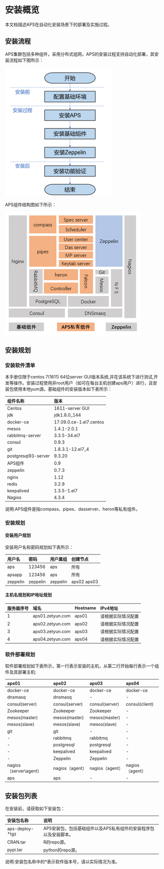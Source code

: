 # 安装概览


本文档描述APS在自动化安装场景下的部署及实施过程。

## 安装流程

APS集群包括多种组件，采用分布式组网，APS的安装过程支持自动化部署，其安装流程如下图所示：

![](fig/fig_01.png)

APS组件结构图如下所示：

![](fig/fig_02.png)

## 安装规划

### 安装软件清单

本手册仅限于centos 7(1611) 64位server GUI版本系统,并在该系统下进行测试,开发等操作。安装过程使用非root用户（如可在每台主机创建aps用户）进行，且安装包使用本地yum源。基础组件的安装版本如下表所示：

| 组件名称 | 版本 |
| :--- | :--- | 
| Centos |	1611-server GUI |
| jdk	| jdk1.8.0_144 |
| docker-ce	| 17.09.0.ce-1.el7.centos |
| mesos	| 1.4.1-2.0.1 |
| rabbitmq-server |	3.3.5-34.el7 |
| consul	| 0.9.3 |
| git	| 1.8.3.1-12.el7_4 |
| postgresql93-server |	9.3.20 |
| APS组件	| 0.9 |
| zeppelin	| 0.7.3 |
| nginx	| 1.12  |
| redis	| 3.2.9 |
| keepalived |	1.3.5-1.el7 |
| Nagios |	4.3.4 |

说明:APS组件是指compass、pipes、dasserver、heron等私有组件。

### 安装规划

#### 安装用户规划

安装用户名和密码规划如下表所示：

|用户名	  |	 密码	 |  用户属组 |	   创建节点     |
| :--- | :--- | :--- | :--- |                       
|aps	  |   123456 |	aps	     |   所有           |
|apsapp   |	123456	 |   aps	 |       所有       |
|zeppelin |	zeppelin |	zeppelin |   aps02  aps03   |

#### 主机名规划和IP地址规划

|服务器序号	| 域名				| Hostname	|  IPv4地址              |
| :--- | :--- | :--- | :--- |                                        
|1			| aps01.zetyun.com	| aps01     |  请根据实际情况配置	 |
|2			| aps02.zetyun.com	| aps02	    |    请根据实际情况配置  |
|3			| aps03.zetyun.com	| aps03	    |  请根据实际情况配置    |
|4			| aps04.zetyun.com	| aps04	    | 请根据实际情况配置    |

### 软件部署规划

软件部署规划如下表所示，第一行表示安装的主机，从第二行开始每行表示一个组件及其部署主机:

|aps01			       | aps02			     |  aps03 				|    aps04            |
| :--- | :--- | :--- | :--- |                                                             
|docker-ce		       | docker-ce		     |  docker-ce			|     docker-ce       |
|dnsmasq			   | dnsmasq		 |  	    -			|		-             |
|consul(server)	       | consul(server)	     |  consul(server)		|      consul(client) |
|Zookeeper		       | Zookeeper		     |  Zookeeper	        |    -                 |
|mesos(master)	       | mesos(master)	     |  mesos(master)	    |     -                |
|mesos(slave)	       | mesos(slave)	     |  mesos(slave)        |      -               |
|git				   |     git		     |     -                 |      -               |
|-				       | rabbitmq		     |  rabbitmq	        |       -              |
|-				       | postgresql		     |  postgresql	        |      -               |
|-				       | keepalived		     |  keepalived	        |      -               |
|-				       | Zeppelin		     |  Zeppelin			|    -                |
|nagios（server\agent） |	nagios（agent）  | 		nagios（agent）	|	nagios（agent）   |
|aps					|	aps				 |  	-				|	-                 |

## 安装包列表

在安装前，请获取如下安装包：

|安装包名称	|说明|
| :--- | :--- |
|aps-deploy-*tgz	|APS安装包，包括基础组件以及APS私有组件的安装程序包以及安装脚本。|
|CRAN.tar	|R的repo源。|
|pypi.tar	|python的repo源。|

说明:安装包名称中的*表示软件版本号，请以实际情况为准。
